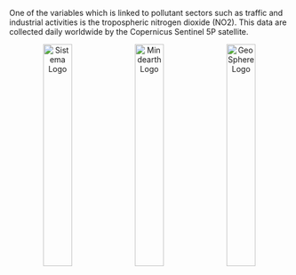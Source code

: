 One of the variables which is linked to pollutant sectors such as traffic and industrial
activities is the tropospheric nitrogen dioxide (NO2). This data are collected daily
worldwide by the Copernicus Sentinel 5P satellite.

<p align="middle">
  <img alt="Sistema Logo" src="data/gtif/images/logos/sistema.png" width="32%" />
  <img alt="Mindearth Logo" src="data/gtif/images/logos/mindearth.png" width="32%" /> 
  <img alt="GeoSphere Logo" src="data/gtif/images/logos/geosphere.svg" width="32%" />
</p>
